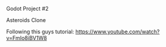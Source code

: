 Godot Project #2

Asteroids Clone

Following this guys tutorial: https://www.youtube.com/watch?v=FmIo8iBV1W8

